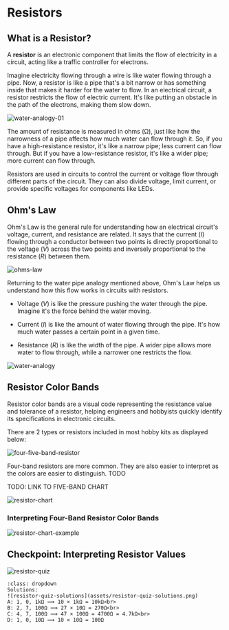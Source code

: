 # Resistors

## What is a Resistor?

A **resistor** is an electronic component that limits the flow of electricity in a circuit, acting like a traffic controller for electrons.

Imagine electricity flowing through a wire is like water flowing through a pipe. Now, a resistor is like a pipe that's a bit narrow or has something inside that makes it harder for the water to flow. In an electrical circuit, a resistor restricts the flow of electric current. It's like putting an obstacle in the path of the electrons, making them slow down.

![water-analogy-01](assets/water-analogy-01.png)

The amount of resistance is measured in ohms (Ω), just like how the narrowness of a pipe affects how much water can flow through it. So, if you have a high-resistance resistor, it's like a narrow pipe; less current can flow through. But if you have a low-resistance resistor, it's like a wider pipe; more current can flow through.

Resistors are used in circuits to control the current or voltage flow through different parts of the circuit. They can also divide voltage, limit current, or provide specific voltages for components like LEDs.

## Ohm's Law

Ohm's Law is the general rule for understanding how an electrical circuit's voltage, current, and resistance are related. It says that the current ($I$) flowing through a conductor between two points is directly proportional to the voltage ($V$) across the two points and inversely proportional to the resistance ($R$) between them.

![ohms-law](assets/ohms-law.png)

Returning to the water pipe analogy mentioned above, Ohm's Law helps us understand how this flow works in circuits with resistors.

- Voltage ($V$) is like the pressure pushing the water through the pipe. Imagine it's the force behind the water moving.

- Current ($I$) is like the amount of water flowing through the pipe. It's how much water passes a certain point in a given time.

- Resistance ($R$) is like the width of the pipe. A wider pipe allows more water to flow through, while a narrower one restricts the flow.

![water-analogy](assets/water-analogy.png)

## Resistor Color Bands

Resistor color bands are a visual code representing the resistance value and tolerance of a resistor, helping engineers and hobbyists quickly identify its specifications in electronic circuits.

There are 2 types or resistors included in most hobby kits as displayed below:

![four-five-band-resistor](assets/four-five-band-resistor.png)

Four-band resistors are more common. They are also easier to interpret as the colors are easier to distinguish. TODO

TODO: LINK TO FIVE-BAND CHART 

![resistor-chart](assets/resistor-chart.png)

### Interpreting Four-Band Resistor Color Bands



![resistor-chart-example](assets/resistor-chart-example.png)

## Checkpoint: Interpreting Resistor Values  

![resistor-quiz](assets/resistor-quiz.png)

```{admonition} Click here to reveal the solutions.
:class: dropdown
Solutions:
![resistor-quiz-solutions](assets/resistor-quiz-solutions.png)
A: 1, 0, 1kΩ ⟹ 10 × 1kΩ = 10kΩ<br>
B: 2, 7, 100Ω ⟹ 27 × 10Ω = 270Ω<br>
C: 4, 7, 100Ω ⟹ 47 × 100Ω = 4700Ω = 4.7kΩ<br>
D: 1, 0, 10Ω ⟹ 10 × 10Ω = 100Ω
```
